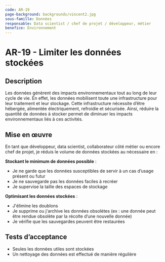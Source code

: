 ```yaml
---
code: AR-19
page-background: backgrounds/vincent2.jpg
sous-famille: Données
responsable: Data scientist / chef de projet / développeur, métier
benefice: Environnement
---
```

# AR-19 - Limiter les données stockées

## Description

Les données génèrent des impacts environnementaux tout au long de leur cycle de vie. En effet, les données mobilisent toute une infrastructure pour leur traitement et leur stockage. Cette infrastructure nécessite d’être hébergée, alimentée électriquement, refroidie et sécurisée. Ainsi, réduire la quantité de données à stocker permet de diminuer les impacts environnementaux liés à ces activités.

## Mise en œuvre

En tant que développeur, data scientist, collaborateur côté métier ou encore chef de projet, je réduis le volume de données stockées au nécessaire en :

**Stockant le minimum de données possible** :

- Je ne garde que les données susceptibles de servir à un cas d’usage présent ou futur
- Je ne sauvegarde pas les données faciles à recréer
- Je supervise la taille des espaces de stockage

**Optimisant les données stockées** :

- J'élimine les doublons
- Je supprime ou j'archive les données obsolètes (ex : une donnée peut être rendue obsolète par la récolte d’une nouvelle donnée)
- Je vérifie que les sauvegardes peuvent être restaurées

## Tests d’acceptance

- Seules les données utiles sont stockées
- Un nettoyage des données est effectué de manière régulière

